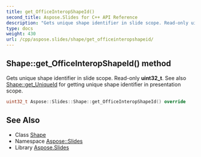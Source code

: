 ```yaml
---
title: get_OfficeInteropShapeId()
second_title: Aspose.Slides for C++ API Reference
description: "Gets unique shape identifier in slide scope. Read-only uint32_t. See also Shape::get_UniqueId for getting unique shape identifier in presentation scope."
type: docs
weight: 430
url: /cpp/aspose.slides/shape/get_officeinteropshapeid/
---
```

## Shape::get_OfficeInteropShapeId() method


Gets unique shape identifier in slide scope. Read-only **uint32_t**. See also [Shape::get_UniqueId](../get_uniqueid/) for getting unique shape identifier in presentation scope.

```cpp
uint32_t Aspose::Slides::Shape::get_OfficeInteropShapeId() override
```

## See Also

* Class [Shape](./)
* Namespace [Aspose::Slides](../)
* Library [Aspose.Slides](../../)
